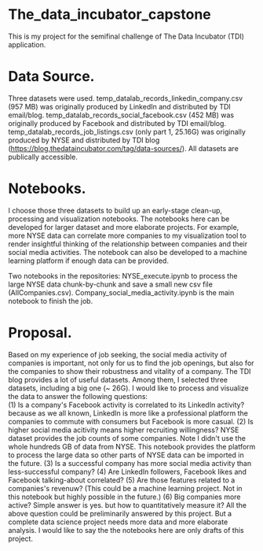 # The_data_incubator_capstone
This is my project for the semifinal challenge of The Data Incubator (TDI) application.

# Data Source.
Three datasets were used. temp_datalab_records_linkedin_company.csv (957 MB) was originally produced by LinkedIn and distributed by TDI email/blog. temp_datalab_records_social_facebook.csv (452 MB) was originally produced by Facebook and distributed by TDI email/blog. temp_datalab_records_job_listings.csv (only part 1, 25.16G) was originally produced by NYSE and distributed by TDI blog (https://blog.thedataincubator.com/tag/data-sources/).  All datasets are publically accessible.

# Notebooks.
I choose those three datasets to build up an early-stage clean-up, processing and visualization notebooks. The notebooks here can be developed for larger dataset and more elaborate projects. For example, more NYSE data can correlate more companies to my visualization tool to render insightful thinking of the relationship between companies and their social media activities. The notebook can also be developed to a machine learning platform if enough data can be provided.

Two notebooks in the repositories: NYSE_execute.ipynb to process the large NYSE data chunk-by-chunk and save a small new csv file (AllCompanies.csv).  Company_social_media_activity.ipynb is the main notebook to finish the job.

# Proposal.
Based on my experience of job seeking, the social media activity of companies is important, not only for us to find the job openings, but also for the companies to show their robustness and vitality of a company.
The TDI blog provides a lot of useful datasets.  Among them, I selected three datasets, including a big one (~ 26G).  I would like to process and visualize the data to answer the following questions:  
(1) Is a company's Facebook activity is correlated to its LinkedIn activity? because as we all known, LinkedIn is more like a professional platform the companies to commute with consumers but Facebook is more casual.
(2) Is higher social media acitivity means higher recruiting willingness?  NYSE dataset provides the job counts of some companies. Note I didn't use the whole hundreds GB of data from NYSE. This notebook provides the platform to process the large data so other parts of NYSE data can be imported in the future.
(3) Is a successful company has more social media activity than less-successful company?
(4) Are LinkedIn followers, Facebook likes and Facebook talking-about correlated?
(5) Are those features related to a companies's revenuw? (This could be a machine learning project. Not in this notebook but highly possible in the future.)
(6) Big companies more active?  Simple answer is yes. but how to quantitatively measure it?
All the above question could be preliminarily answered by this project.  But a complete data science project needs more data and more elaborate analysis.  I would like to say the the notebooks here are only drafts of this project.
